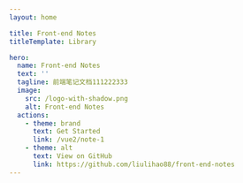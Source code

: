 ```yaml
---
layout: home

title: Front-end Notes
titleTemplate: Library

hero:
  name: Front-end Notes
  text: ''
  tagline: 前端笔记文档111222333
  image:
    src: /logo-with-shadow.png
    alt: Front-end Notes
  actions:
    - theme: brand
      text: Get Started
      link: /vue2/note-1
    - theme: alt
      text: View on GitHub
      link: https://github.com/liulihao88/front-end-notes
---
```


<script setup lang="ts">
import { onMounted } from 'vue'
import { fetchVersion } from './.vitepress/utils/fetchVersion'

onMounted(() => {
  fetchVersion()
})
</script>
